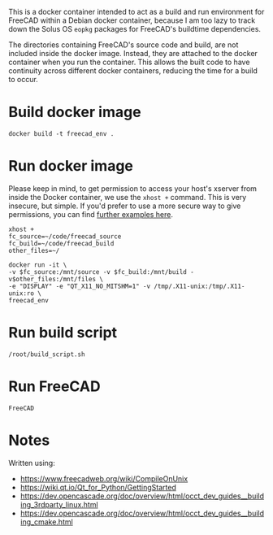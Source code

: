 This is a docker container intended to act as a build and run environment for
FreeCAD within a Debian docker container, because I am too lazy to track down
the Solus OS `eopkg` packages for FreeCAD's buildtime dependencies.

The directories containing FreeCAD's source code and build, are not included
inside the docker image. Instead, they are attached to the docker container
when you run the container. This allows the built code to have continuity
across different docker containers, reducing the time for a build to occur.

# Build docker image

```
docker build -t freecad_env .
```

# Run docker image

Please keep in mind, to get permission to access your host's xserver from
inside the Docker container, we use the `xhost +` command. This is very
insecure, but simple. If you'd prefer to use a more secure way to give
permissions, you can find [further examples
here](https://wiki.ros.org/docker/Tutorials/GUI). 

```
xhost +
fc_source=~/code/freecad_source
fc_build=~/code/freecad_build
other_files=~/

docker run -it \
-v $fc_source:/mnt/source -v $fc_build:/mnt/build -v$other_files:/mnt/files \
-e "DISPLAY" -e "QT_X11_NO_MITSHM=1" -v /tmp/.X11-unix:/tmp/.X11-unix:ro \
freecad_env
```

# Run build script

```
/root/build_script.sh
```

# Run FreeCAD
```
FreeCAD
```

# Notes

Written using:
* https://www.freecadweb.org/wiki/CompileOnUnix
* https://wiki.qt.io/Qt_for_Python/GettingStarted
* https://dev.opencascade.org/doc/overview/html/occt_dev_guides__building_3rdparty_linux.html
* https://dev.opencascade.org/doc/overview/html/occt_dev_guides__building_cmake.html

